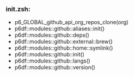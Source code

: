 ### init.zsh:
- p6_GLOBAL_github_api_org_repos_clone(org)
- p6df::modules::github::aliases::init()
- p6df::modules::github::deps()
- p6df::modules::github::external::brew()
- p6df::modules::github::home::symlink()
- p6df::modules::github::init()
- p6df::modules::github::langs()
- p6df::modules::github::version()

